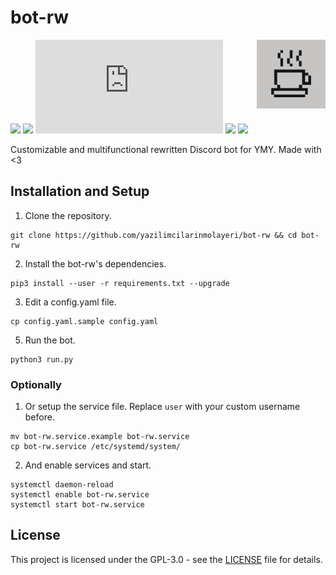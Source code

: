 # bot-rw

<img src="https://github.com/yazilimcilarinmolayeri/artworks/blob/master/ymy_logo_256.png" width="110" align="right"/>

![](https://img.shields.io/discord/418887354699350028?label=YMY)
![](https://img.shields.io/badge/python-3.8%2B-blue)
![](https://img.shields.io/pypi/v/discord.py?label=discord.py)
![](https://img.shields.io/pypi/v/jishaku?label=jishaku)
![](https://img.shields.io/badge/code%20style-black-black)

Customizable and multifunctional rewritten Discord bot for YMY. Made with <3

## Installation and Setup
1. Clone the repository.
```shell
git clone https://github.com/yazilimcilarinmolayeri/bot-rw && cd bot-rw
```

2. Install the bot-rw's dependencies.
```shell
pip3 install --user -r requirements.txt --upgrade
```

3. Edit a config.yaml file.
```shell
cp config.yaml.sample config.yaml
```

5. Run the bot.
```shell
python3 run.py
```

### Optionally

1. Or setup the service file. Replace `user` with your custom username before.
```shell
mv bot-rw.service.example bot-rw.service
cp bot-rw.service /etc/systemd/system/
```

2. And enable services and start. 
```shell
systemctl daemon-reload
systemctl enable bot-rw.service
systemctl start bot-rw.service
```

## License
This project is licensed under the GPL-3.0 - see the [LICENSE](LICENSE) file for details.